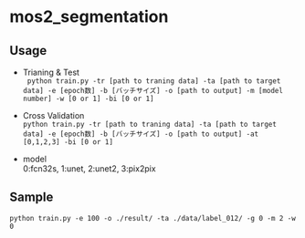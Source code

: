 # mos2_segmentation
## Usage
- Trianing & Test  
` python train.py -tr [path to traning data] -ta [path to target data] -e [epoch数] -b [バッチサイズ] -o [path to output] -m [model number] -w [0 or 1] -bi [0 or 1]`

- Cross Validation  
` python train.py -tr [path to traning data] -ta [path to target data] -e [epoch数] -b [バッチサイズ] -o [path to output] -at [0,1,2,3] -bi [0 or 1] `

- model  
0:fcn32s, 1:unet, 2:unet2, 3:pix2pix
## Sample
` python train.py -e 100 -o ./result/ -ta ./data/label_012/ -g 0 -m 2 -w 0 `
